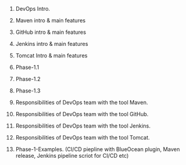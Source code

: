 
1. DevOps Intro.

2. Maven intro & main features

3. GitHub intro & main features

4. Jenkins intro & main features

5. Tomcat Intro & main features

6. Phase-1.1

7. Phase-1.2

8. Phase-1.3

9. Responsibilities of DevOps team with the tool Maven.

10. Responsibilities of DevOps team with the tool GitHub.

11. Responsibilities of DevOps team with the tool Jenkins.

12. Responsibilities of DevOps team with the tool Tomcat.

13. Phase-1-Examples. (CI/CD piepline with BlueOcean plugin, Maven release, Jenkins pipeline scriot for CI/CD etc)
